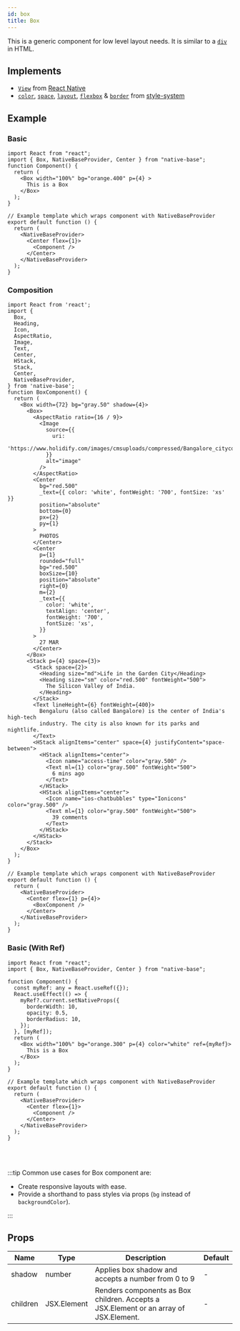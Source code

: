 ```yaml
---
id: box
title: Box
---
```


This is a generic component for low level layout needs. It is similar to a [`div`](https://developer.mozilla.org/en-US/docs/Web/HTML/Element/div) in HTML.

## Implements

- [`View`](https://reactnative.dev/docs/view) from [React Native](https://reactnative.dev)
- [`color`](https://styled-system.com/api/#color), [`space`](https://styled-system.com/api/#space), [`layout`](https://styled-system.com/api/#layout), [`flexbox`](https://styled-system.com/api/#flexbox) & [`border`](https://styled-system.com/api/#border) from [style-system](https://styled-system.com)

## Example

### Basic

```SnackPlayer name=Box%20Example
import React from "react";
import { Box, NativeBaseProvider, Center } from "native-base";
function Component() {
  return (
    <Box width="100%" bg="orange.400" p={4} >
      This is a Box
    </Box>
  );
}

// Example template which wraps component with NativeBaseProvider
export default function () {
  return (
    <NativeBaseProvider>
      <Center flex={1}>
        <Component />
      </Center>
    </NativeBaseProvider>
  );
}
```

### Composition

```SnackPlayer name=Box%20Composition
import React from 'react';
import {
  Box,
  Heading,
  Icon,
  AspectRatio,
  Image,
  Text,
  Center,
  HStack,
  Stack,
  Center,
  NativeBaseProvider,
} from 'native-base';
function BoxComponent() {
  return (
    <Box width={72} bg="gray.50" shadow={4}>
      <Box>
        <AspectRatio ratio={16 / 9}>
          <Image
            source={{
              uri:
                'https://www.holidify.com/images/cmsuploads/compressed/Bangalore_citycover_20190613234056.jpg',
            }}
            alt="image"
          />
        </AspectRatio>
        <Center
          bg="red.500"
          _text={{ color: 'white', fontWeight: '700', fontSize: 'xs' }}
          position="absolute"
          bottom={0}
          px={2}
          py={1}
        >
          PHOTOS
        </Center>
        <Center
          p={1}
          rounded="full"
          bg="red.500"
          boxSize={10}
          position="absolute"
          right={0}
          m={2}
          _text={{
            color: 'white',
            textAlign: 'center',
            fontWeight: '700',
            fontSize: 'xs',
          }}
        >
          27 MAR
        </Center>
      </Box>
      <Stack p={4} space={3}>
        <Stack space={2}>
          <Heading size="md">Life in the Garden City</Heading>
          <Heading size="sm" color="red.500" fontWeight="500">
            The Silicon Valley of India.
          </Heading>
        </Stack>
        <Text lineHeight={6} fontWeight={400}>
          Bengaluru (also called Bangalore) is the center of India's high-tech
          industry. The city is also known for its parks and nightlife.
        </Text>
        <HStack alignItems="center" space={4} justifyContent="space-between">
          <HStack alignItems="center">
            <Icon name="access-time" color="gray.500" />
            <Text ml={1} color="gray.500" fontWeight="500">
              6 mins ago
            </Text>
          </HStack>
          <HStack alignItems="center">
            <Icon name="ios-chatbubbles" type="Ionicons" color="gray.500" />
            <Text ml={1} color="gray.500" fontWeight="500">
              39 comments
            </Text>
          </HStack>
        </HStack>
      </Stack>
    </Box>
  );
}

// Example template which wraps component with NativeBaseProvider
export default function () {
  return (
    <NativeBaseProvider>
      <Center flex={1} p={4}>
        <BoxComponent />
      </Center>
    </NativeBaseProvider>
  );
}

```

### Basic (With Ref)

```SnackPlayer name=Box%20Example(With ref)
import React from "react";
import { Box, NativeBaseProvider, Center } from "native-base";

function Component() {
  const myRef: any = React.useRef({});
  React.useEffect(() => {
    myRef?.current.setNativeProps({
      borderWidth: 10,
      opacity: 0.5,
      borderRadius: 10,
    });
  }, [myRef]);
  return (
    <Box width="100%" bg="orange.300" p={4} color="white" ref={myRef}>
      This is a Box
    </Box>
  );
}

// Example template which wraps component with NativeBaseProvider
export default function () {
  return (
    <NativeBaseProvider>
      <Center flex={1}>
        <Component />
      </Center>
    </NativeBaseProvider>
  );
}
```

<br/>
<br/>

:::tip Common use cases for Box component are:

- Create responsive layouts with ease.
- Provide a shorthand to pass styles via props (`bg` instead of `backgroundColor`).

:::

## Props

| Name     | Type        | Description                                                                           | Default |
| -------- | ----------- | ------------------------------------------------------------------------------------- | ------- |
| shadow   | number      | Applies box shadow and accepts a number from 0 to 9                                   | -       |
| children | JSX.Element | Renders components as Box children. Accepts a JSX.Element or an array of JSX.Element. | -       |
